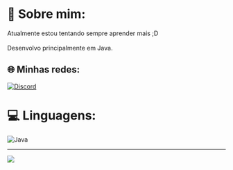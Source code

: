 # 💫 Sobre mim:
Atualmente estou tentando sempre aprender mais ;D<br><br>Desenvolvo principalmente em Java.


## 🌐 Minhas redes:
[![Discord](https://img.shields.io/badge/Discord-%237289DA.svg?logo=discord&logoColor=white)](https://discord.gg/junzl_) 

# 💻 Linguagens:
![Java](https://img.shields.io/badge/java-%23ED8B00.svg?style=for-the-badge&logo=openjdk&logoColor=white)

---
[![](https://visitcount.itsvg.in/api?id=JunzlDev&icon=6&color=12)](https://visitcount.itsvg.in)

<!-- Proudly created with GPRM ( https://gprm.itsvg.in ) -->
